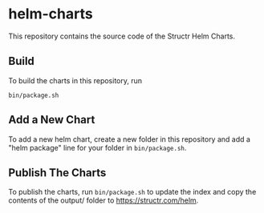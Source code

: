 # helm-charts

This repository contains the source code of the Structr Helm Charts.

## Build

To build the charts in this repository, run

```
bin/package.sh
```

## Add a New Chart

To add a new helm chart, create a new folder in this repository and add a "helm package" line for your folder in `bin/package.sh`.

## Publish The Charts

To publish the charts, run `bin/package.sh` to update the index and copy the contents of the output/ folder to https://structr.com/helm.

